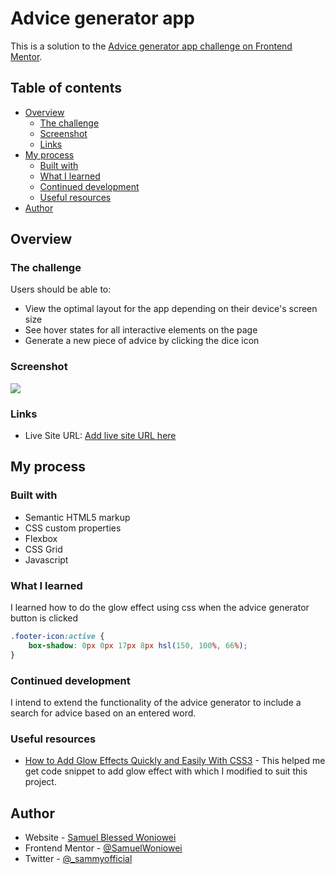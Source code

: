 # Advice generator app 

This is a solution to the [Advice generator app challenge on Frontend Mentor](https://www.frontendmentor.io/challenges/advice-generator-app-QdUG-13db). 
## Table of contents

- [Overview](#overview)
  - [The challenge](#the-challenge)
  - [Screenshot](#screenshot)
  - [Links](#links)
- [My process](#my-process)
  - [Built with](#built-with)
  - [What I learned](#what-i-learned)
  - [Continued development](#continued-development)
  - [Useful resources](#useful-resources)
- [Author](#author)

## Overview

### The challenge

Users should be able to:

- View the optimal layout for the app depending on their device's screen size
- See hover states for all interactive elements on the page
- Generate a new piece of advice by clicking the dice icon

### Screenshot

![](./images/screenshot.jpg)

### Links
- Live Site URL: [Add live site URL here](https://your-live-site-url.com)

## My process

### Built with

- Semantic HTML5 markup
- CSS custom properties
- Flexbox
- CSS Grid
- Javascript


### What I learned

I learned how to do the glow effect using css when the advice generator button is clicked

```css
.footer-icon:active {
    box-shadow: 0px 0px 17px 8px hsl(150, 100%, 66%);
}
```

### Continued development

I intend to extend the functionality of the advice generator to include a search for advice based on an entered word.

### Useful resources

- [How to Add Glow Effects Quickly and Easily With CSS3](https://www.thoughtco.com/glow-effects-with-css3-p2-4091601) - This helped me get code snippet to add glow effect with which I modified to suit this project.

## Author

- Website - [Samuel Blessed Woniowei](https://www.github.com/SamuelWoniowei)
- Frontend Mentor - [@SamuelWoniowei](https://www.frontendmentor.io/profile/SamuelWoniowei)
- Twitter - [@_sammyofficial](https://www.twitter.com/_sammyofficial)

